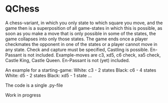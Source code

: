 # QChess
A chess-variant, in which you only state to which square you move, and the game then is a superposition of all game-states in which this is possible, as soon as you make a move that is only possible in some of the states, the game collapses into only those states. The game ends once a player checkmates the opponent in one of the states or a player cannot move in any state.
Check and capture must be specified, Castling is possible. En-Passant is not included.
Example-moves are c3, xd5, c6 check, xa5 check, Castle King, Castle Queen.
En-Passant is not (yet) included.

An example for a starting-game:
White: c3 - 2 states
Black: c6 - 4 states
White: d5 - 2 states
Black: xd5 - 1 state
...

The code is a single .py-file

Work in progress

